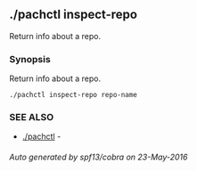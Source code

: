## ./pachctl inspect-repo

Return info about a repo.

### Synopsis


Return info about a repo.

```
./pachctl inspect-repo repo-name
```

### SEE ALSO
* [./pachctl](./pachctl.md)	 - 

###### Auto generated by spf13/cobra on 23-May-2016
